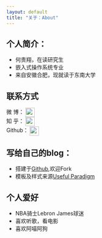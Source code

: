 ```yaml
---
layout: default
title: "关于：About"
---
```


## 个人简介：

* 何贵翔，在读研究生
* 嵌入式操作系统专业
* 来自安徽合肥，现就读于东南大学

## 联系方式

<p class="contact">
微  博：  <a href="http://weibo.com/u/2182513544/home?wvr=5&lf=reg" title="微博联系我"><img src="http://www.sinaimg.cn/blog/developer/wiki/LOGO_32x32.png" width="24" height="24" style="display:inline-block;vertical-align:middle"></a><br/>
知  乎： <a href="http://www.zhihu.com/people/he-gui-xiang-51" title="知乎联系我"><img src="http://www.zhihu.com/favicon.ico" width="24" height="24" style="display:inline-block;vertical-align:middle"></a><br/>
Github： <a href="https://github.com/heguixiang" title="Github联系我"><img src="http://www.github.com/favicon.ico" width="24" height="24" style="display:inline-block;vertical-align:middle"></a><br/>
</p>

## 写给自己的blog：

* 搭建于[Github](https://github.com/heguixiang/heguixiang.github.io),欢迎Fork
* 模板及样式来源[Useful Paradigm](http://usefulparadigm.com/)

## 个人爱好
* NBA骑士Lebron James球迷
* 喜欢听歌，看电影
* 喜欢阿喵阿狗



